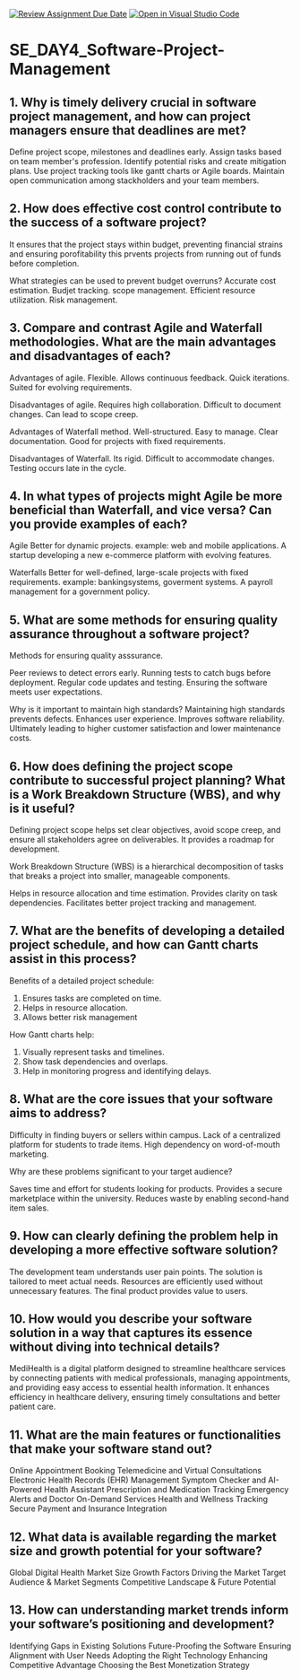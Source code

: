 [![Review Assignment Due Date](https://classroom.github.com/assets/deadline-readme-button-22041afd0340ce965d47ae6ef1cefeee28c7c493a6346c4f15d667ab976d596c.svg)](https://classroom.github.com/a/9pw6JKcu)
[![Open in Visual Studio Code](https://classroom.github.com/assets/open-in-vscode-2e0aaae1b6195c2367325f4f02e2d04e9abb55f0b24a779b69b11b9e10269abc.svg)](https://classroom.github.com/online_ide?assignment_repo_id=18474770&assignment_repo_type=AssignmentRepo)
# SE_DAY4_Software-Project-Management
## 1. Why is timely delivery crucial in software project management, and how can project managers ensure that deadlines are met?

Define project scope, milestones and deadlines early.
Assign tasks based on team member's profession.
Identify potential risks and create mitigation plans.
Use project tracking tools like gantt charts or Agile boards.
Maintain open communication among stackholders and your team members.

## 2. How does effective cost control contribute to the success of a software project? 

It ensures that the project stays within budget, preventing financial strains and ensuring porofitability this prvents projects from running out of funds before completion.

What strategies can be used to prevent budget overruns?
  Accurate cost estimation.
  Budjet tracking.
  scope management.
  Efficient resource utilization.
  Risk management.

## 3. Compare and contrast Agile and Waterfall methodologies. What are the main advantages and disadvantages of each?

Advantages of agile.
  Flexible.
  Allows continuous feedback.
  Quick iterations.
  Suited for evolving requirements.
  
Disadvantages of agile.
  Requires high collaboration.
  Difficult to document changes.
  Can lead to scope creep.
  
Advantages of Waterfall method.
  Well-structured.
  Easy to manage.
  Clear documentation.
  Good for projects with fixed requirements.
  
Disadvantages of Waterfall.
  Its rigid.
  Difficult to accommodate changes.
  Testing occurs late in the cycle.

## 4. In what types of projects might Agile be more beneficial than Waterfall, and vice versa? Can you provide examples of each?

Agile
  Better for dynamic projects.
  example: web and mobile applications.
           A startup developing a new e-commerce platform with evolving features.
              
Waterfalls
  Better for well-defined, large-scale projects with fixed requirements.
  example: bankingsystems, goverment systems.
             A payroll management for a government policy.

## 5. What are some methods for ensuring quality assurance throughout a software project?

Methods for ensuring quality asssurance.

  Peer reviews to detect errors early.
  Running tests to catch bugs before deployment.
  Regular code updates and testing.
  Ensuring the software meets user expectations.

 Why is it important to maintain high standards?
  Maintaining high standards prevents defects.
  Enhances user experience.
  Improves software reliability.
  Ultimately leading to higher customer satisfaction and lower maintenance costs.

## 6. How does defining the project scope contribute to successful project planning? What is a Work Breakdown Structure (WBS), and why is it useful?

  Defining project scope helps set clear objectives, avoid scope creep, and ensure all stakeholders agree on deliverables. 
  It provides a roadmap for development.

Work Breakdown Structure (WBS) is a hierarchical decomposition of tasks that breaks a project into smaller, manageable components.

  Helps in resource allocation and time estimation.
  Provides clarity on task dependencies.
  Facilitates better project tracking and management.

## 7. What are the benefits of developing a detailed project schedule, and how can Gantt charts assist in this process?

Benefits of a detailed project schedule:

1. Ensures tasks are completed on time.
2. Helps in resource allocation.
3. Allows better risk management

How Gantt charts help:

1. Visually represent tasks and timelines.
2. Show task dependencies and overlaps.
3. Help in monitoring progress and identifying delays.

## 8. What are the core issues that your software aims to address? 

  Difficulty in finding buyers or sellers within campus.
  Lack of a centralized platform for students to trade items.
  High dependency on word-of-mouth marketing.

Why are these problems significant to your target audience?

  Saves time and effort for students looking for products.
  Provides a secure marketplace within the university.
  Reduces waste by enabling second-hand item sales.


## 9. How can clearly defining the problem help in developing a more effective software solution?

  The development team understands user pain points.
  The solution is tailored to meet actual needs.
  Resources are efficiently used without unnecessary features.
  The final product provides value to users.

## 10. How would you describe your software solution in a way that captures its essence without diving into technical details?

  MediHealth is a digital platform designed to streamline healthcare services by connecting patients with medical professionals, managing appointments, and providing easy access to essential health information. 
  It enhances efficiency in healthcare delivery, ensuring timely consultations and better patient care.

## 11. What are the main features or functionalities that make your software stand out?
  Online Appointment Booking
  Telemedicine and Virtual Consultations
  Electronic Health Records (EHR) Management
  Symptom Checker and AI-Powered Health Assistant
  Prescription and Medication Tracking
  Emergency Alerts and Doctor On-Demand Services
  Health and Wellness Tracking
  Secure Payment and Insurance Integration

## 12. What data is available regarding the market size and growth potential for your software?
  Global Digital Health Market Size
  Growth Factors Driving the Market
  Target Audience & Market Segments
  Competitive Landscape & Future Potential

## 13. How can understanding market trends inform your software’s positioning and development?
  Identifying Gaps in Existing Solutions
  Future-Proofing the Software
  Ensuring Alignment with User Needs
  Adopting the Right Technology
  Enhancing Competitive Advantage
Choosing the Best Monetization Strategy
 
